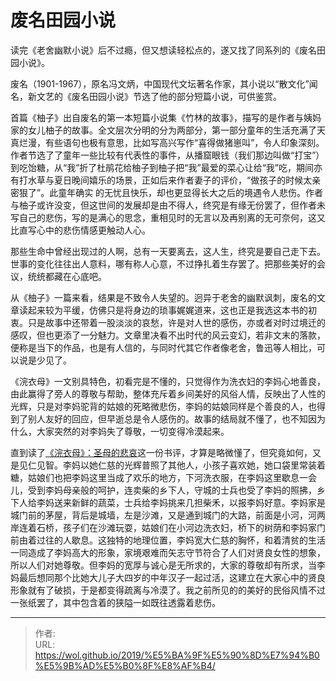# 废名田园小说


读完《老舍幽默小说》后不过瘾，但又想读轻松点的，遂又找了同系列的《废名田园小说》。

废名（1901-1967），原名冯文炳，中国现代文坛著名作家，其小说以“散文化”闻名，新文艺的《废名田园小说》节选了他的部分短篇小说，可供鉴赏。

首篇《柚子》出自废名的第一本短篇小说集《竹林的故事》，描写的是作者与姨妈家的女儿柚子的故事。全文层次分明的分为两部分，第一部分童年的生活充满了天真烂漫，有些语句也极有意思，比如写高兴写作“喜得做猪崽叫”，令人印象深刻。作者节选了了童年一些比较有代表性的事件，从播窟眼钱（我们那边叫做“打宝”）到吃饴糖，从“我”折了杜鹃花给柚子到柚子把“我”最爱的菜心让给“我”吃，期间亦有打水草与夏日晚间嬉乐的场景，正如后来作者妻子的评价，“做孩子的时候太亲密狠了”。此童年确实 的无忧且快乐，却也更显得长大之后的境遇令人悲伤。作者与柚子或许没变，但这世间的发展却是由不得人，终究是有缘无份罢了，但作者未写自己的悲伤，写的是满心的思念，重相见时的无言以及再别离的无可奈何，这又比直写心中的悲伤情感更触动人心。

那些生命中曾经出现过的人啊，总有一天要离去，这人生，终究是要自己走下去。世事的变化往往出人意料，哪有称人心意，不过挣扎着生存罢了。把那些美好的会议，统统都藏在心底吧。

从《柚子》一篇来看，结果是不致令人失望的。迥异于老舍的幽默讽刺，废名的文章读起来较为平缓，仿佛只是将身边的琐事娓娓道来，这也正是我选这本书的初衷。只是故事中还带着一股淡淡的哀愁，许是对人世的感伤，亦或者对时过境迁的感叹，但也更添了一分魅力。文章里决看不出时代的风云变幻，若非文末的落款，便称是当下的作品，也是有人信的，与同时代其它作者像老舍，鲁迅等人相比，可以说是少见了。

《浣衣母》一文别具特色，初看完是不懂的，只觉得作为洗衣妇的李妈心地善良，由此赢得了旁人的尊敬与帮助，整体充斥着乡间美好的风俗人情，反映出了人性的光辉，只是对李妈驼背的姑娘的死略微悲伤，李妈的姑娘同样是个善良的人，也得到了别人友好的回应，但早逝总是令人感伤的。故事的结局就不懂了，也不知因为什么，大家突然的对李妈失了尊敬，一切变得冷漠起来。

直到读了[《浣衣母》：圣母的悲哀](https://wenku.baidu.com/view/6c2f556d561252d380eb6ecb.html)这一份书评，才算是略微懂了，但究竟如何，又是见仁见智。李妈以她仁慈的光辉普照了其他人，小孩子喜欢她，她口袋里常装着糖，姑娘们也把李妈这里当成了欢乐的地方，下河洗衣服，在李妈这里歇息一会儿，受到李妈母亲般的呵护，连卖柴的乡下人，守城的士兵也受了李妈的照拂，乡下人给李妈送来新鲜的蔬菜，士兵给李妈挑来几担柴禾，以报李妈好意。李妈家是城门前的茅屋，背后是城墙，左是沙滩，又是通到城门的大路，前面是小河，河两岸连着石桥，孩子们在沙滩玩耍，姑娘们在小河边洗衣妇，桥下的树荫和李妈家门前由着过往的人歇息。这独特的地理位置，李妈宽大仁慈的胸怀，和着清贫的生活一同造成了李妈高大的形象，家境艰难而矢志守节符合了人们对贤良女性的想象，所以人们对她尊敬。但李妈的宽厚与诚心是无所求的，大家的尊敬却有所求，当李妈最后想同那个比她大儿子大四岁的中年汉子一起过活，这建立在大家心中的贤良形象就有了破损，于是都变得疏离与冷漠了。我之前所见的的美好的民俗风情不过一张纸罢了，其中包含着的狭隘一如既往透露着悲伤。


---

> 作者:   
> URL: https://wol.github.io/2019/%E5%BA%9F%E5%90%8D%E7%94%B0%E5%9B%AD%E5%B0%8F%E8%AF%B4/  

